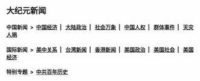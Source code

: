 ## 大纪元新闻

#### 中国新闻 &nbsp;>&nbsp; [中国经济](indexes/ncid283/README.md?06040845) &nbsp;| &nbsp; [大陆政治](indexes/ncid277/README.md?06040845) &nbsp;| &nbsp; [社会万象](indexes/ncid282/README.md?06040845) &nbsp;| &nbsp; [中国人权](indexes/ncid278/README.md?06040845) &nbsp;| &nbsp; [群体事件](indexes/ncid279/README.md?06040845) &nbsp;| &nbsp; [天灾人祸](indexes/ncid280/README.md?06040845)

#### 国际新闻 &nbsp;>&nbsp; [美中关系](indexes/nf1412576/README.md?06040845) &nbsp;| &nbsp; [台湾新闻](indexes/ncid1349361/README.md?06040845) &nbsp;| &nbsp; [香港新闻](indexes/ncid1349362/README.md?06040845) &nbsp;| &nbsp; [美国政治](indexes/ncid1078159/README.md?06040845) &nbsp;| &nbsp; [美国社会](indexes/ncid1078160/README.md?06040845) &nbsp;| &nbsp; [美国经济](indexes/ncid1078158/README.md?06040845)

#### 特别专题 &nbsp;>&nbsp; [中共百年历史](https://github.com/easy2view/epoch-special/blob/master/README.md?06040845)  

